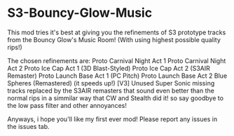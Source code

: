 # S3-Bouncy-Glow-Music
This mod tries it's best at giving you the refinements of S3 prototype tracks from the Bouncy Glow's Music Room!  (With using highest possible quality rips!)

The chosen refinements are:
Proto Carnival Night Act 1
Proto Carnival Night Act 2
Proto Ice Cap Act 1 (3D Blast-Styled)
Proto Ice Cap Act 2 (S3AIR Remaster)
Proto Launch Base Act 1 (PC Pitch)
Proto Launch Base Act 2
Blue Spheres (Remastered) (it speeds up!)
[V3] Unused Super Sonic
missing tracks replaced by the S3AIR remasters that sound even better than the normal rips in a simmilar way that CW and Stealth did it! so say goodbye to the low pass filter and other annoyances!

Anyways, i hope you'll like my first ever mod! Please report any issues in the issues tab.
